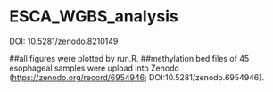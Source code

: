 # ESCA_WGBS_analysis
DOI: 10.5281/zenodo.8210149

##all figures were plotted by run.R.
##methylation bed files of 45 esophageal samples were upload into Zenodo (https://zenodo.org/record/6954946; DOI:10.5281/zenodo.6954946).
